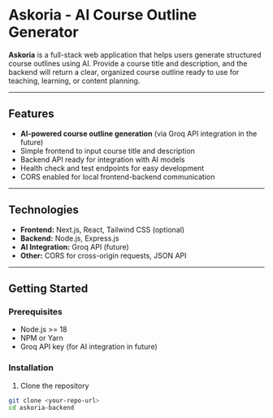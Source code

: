 # Askoria - AI Course Outline Generator

**Askoria** is a full-stack web application that helps users generate structured course outlines using AI. Provide a course title and description, and the backend will return a clear, organized course outline ready to use for teaching, learning, or content planning.

---

## Features
- **AI-powered course outline generation** (via Groq API integration in the future)
- Simple frontend to input course title and description
- Backend API ready for integration with AI models
- Health check and test endpoints for easy development
- CORS enabled for local frontend-backend communication

---

## Technologies
- **Frontend:** Next.js, React, Tailwind CSS (optional)
- **Backend:** Node.js, Express.js
- **AI Integration:** Groq API (future)
- **Other:** CORS for cross-origin requests, JSON API

---

## Getting Started

### Prerequisites
- Node.js >= 18
- NPM or Yarn
- Groq API key (for AI integration in future)

### Installation

1. Clone the repository
```bash
git clone <your-repo-url>
cd askoria-backend
